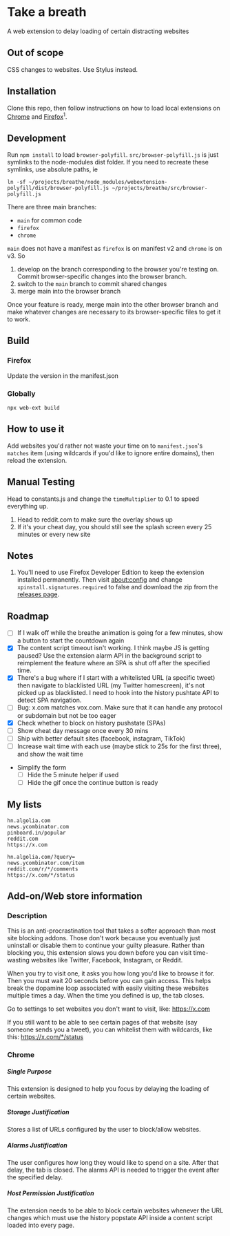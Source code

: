 # Take a breath

A web extension to delay loading of certain distracting websites

## Out of scope

CSS changes to websites. Use Stylus instead.

## Installation

Clone this repo, then follow instructions on how to load local extensions on [Chrome](https://developer.chrome.com/docs/extensions/mv2/getstarted/#manifest) and [Firefox](https://developer.mozilla.org/en-US/docs/Mozilla/Add-ons/WebExtensions/Your_first_WebExtension#installing)<sup>1</sup>.

## Development

Run `npm install` to load `browser-polyfill`. `src/browser-polyfill.js` is just symlinks to the node-modules dist folder. If you need to recreate these symlinks, use absolute paths, ie

```
ln -sf ~/projects/breathe/node_modules/webextension-polyfill/dist/browser-polyfill.js ~/projects/breathe/src/browser-polyfill.js
```

There are three main branches:

- `main` for common code
- `firefox`
- `chrome`

`main` does not have a manifest as `firefox` is on manifest v2 and `chrome` is on v3. So

1. develop on the branch corresponding to the browser you're testing on. Commit browser-specific changes into the browser branch.
2. switch to the `main` branch to commit shared changes
3. merge main into the browser branch

Once your feature is ready, merge main into the other browser branch and make whatever changes are necessary to its browser-specific files to get it to work.

## Build

### Firefox

Update the version in the manifest.json

### Globally

`npx web-ext build`

## How to use it

Add websites you'd rather not waste your time on to `manifest.json`'s `matches` item (using wildcards if you'd like to ignore entire domains), then reload the extension.

## Manual Testing

Head to constants.js and change the `timeMultiplier` to 0.1 to speed everything up.

1. Head to reddit.com to make sure the overlay shows up
2. If it's your cheat day, you should still see the splash screen every 25 minutes or every new site

## Notes

1. You'll need to use Firefox Developer Edition to keep the extension installed permanently. Then visit [about:config](about:config) and change `xpinstall.signatures.required` to false and download the zip from the [releases page](https://github.com/willlma/breathe/releases).

## Roadmap

- [ ] If I walk off while the breathe animation is going for a few minutes, show a button to start the countdown again
- [x] The content script timeout isn't working. I think maybe JS is getting paused? Use the extension alarm API in the background script to reimplement the feature where an SPA is shut off after the specified time.
- [x] There's a bug where if I start with a whitelisted URL (a specific tweet) then navigate to blacklisted URL (my Twitter homescreen), it's not picked up as blacklisted. I need to hook into the history pushtate API to detect SPA navigation.
- [ ] Bug: x.com matches vox.com. Make sure that it can handle any protocol or subdomain but not be too eager
- [x] Check whether to block on history pushstate (SPAs)
- [ ] Show cheat day message once every 30 mins
- [ ] Ship with better default sites (facebook, instagram, TikTok)
- [ ] Increase wait time with each use (maybe stick to 25s for the first three), and show the wait time
- Simplify the form
  - [ ] Hide the 5 minute helper if used
  - [ ] Hide the gif once the continue button is ready

## My lists

```
hn.algolia.com
news.ycombinator.com
pinboard.in/popular
reddit.com
https://x.com
```

```
hn.algolia.com/?query=
news.ycombinator.com/item
reddit.com/r/*/comments
https://x.com/*/status
```

## Add-on/Web store information

### Description

This is an anti-procrastination tool that takes a softer approach than most site blocking addons. Those don't work because you eventually just uninstall or disable them to continue your guilty pleasure. Rather than blocking you, this extension slows you down before you can visit time-wasting websites like Twitter, Facebook, Instagram, or Reddit.

When you try to visit one, it asks you how long you'd like to browse it for. Then you must wait 20 seconds before you can gain access. This helps break the dopamine loop associated with easily visiting these websites multiple times a day. When the time you defined is up, the tab closes.

Go to settings to set websites you don't want to visit, like:
https://x.com

If you still want to be able to see certain pages of that website (say someone sends you a tweet), you can whitelist them with wildcards, like this:
https://x.com/*/status

### Chrome

##### Single Purpose

This extension is designed to help you focus by delaying the loading of certain websites.

##### Storage Justification

Stores a list of URLs configured by the user to block/allow websites.

##### Alarms Justification

The user configures how long they would like to spend on a site. After that delay, the tab is closed. The alarms API is needed to trigger the event after the specified delay.

##### Host Permission Justification

The extension needs to be able to block certain websites whenever the URL changes which must use the history popstate API inside a content script loaded into every page.
